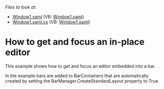 <!-- default file list -->
*Files to look at*:

* [Window1.xaml](./CS/FocusEditorEx/Window1.xaml) (VB: [Window1.xaml](./VB/FocusEditorEx/Window1.xaml))
* [Window1.xaml.cs](./CS/FocusEditorEx/Window1.xaml.cs) (VB: [Window1.xaml](./VB/FocusEditorEx/Window1.xaml))
<!-- default file list end -->
# How to get and focus an in-place editor


<p>This example shows how to get and focus an editor embedded into a bar. </p><p>In the example bars are added to BarContainers that are automatically created by setting the BarManager.CreateStandardLayout property to True.</p>

<br/>


